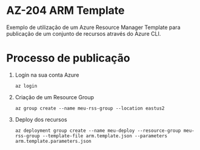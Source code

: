 # AZ-204 ARM Template

Exemplo de utilização de um Azure Resource Manager Template para publicação de um conjunto de recursos através do Azure CLI.

# Processo de publicação

1. Login na sua conta Azure

    `az login`

2. Criação de um Resource Group

    `az group create --name meu-rss-group --location eastus2`

3. Deploy dos recursos

    `az deployment group create --name meu-deploy --resource-group meu-rss-group --template-file arm.template.json --parameters arm.template.parameters.json`

